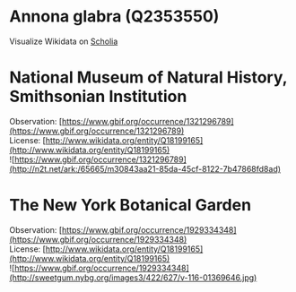 
Annona glabra (Q2353550)
========================
  
Visualize Wikidata on [Scholia](https://scholia.toolforge.org/taxon/Q2353550)
# National Museum of Natural History, Smithsonian Institution
  
Observation: [https://www.gbif.org/occurrence/1321296789](https://www.gbif.org/occurrence/1321296789)  
License: [http://www.wikidata.org/entity/Q18199165](http://www.wikidata.org/entity/Q18199165)  
![https://www.gbif.org/occurrence/1321296789](http://n2t.net/ark:/65665/m30843aa21-85da-45cf-8122-7b47868fd8ad)
# The New York Botanical Garden
  
Observation: [https://www.gbif.org/occurrence/1929334348](https://www.gbif.org/occurrence/1929334348)  
License: [http://www.wikidata.org/entity/Q18199165](http://www.wikidata.org/entity/Q18199165)  
![https://www.gbif.org/occurrence/1929334348](http://sweetgum.nybg.org/images3/422/627/v-116-01369646.jpg)